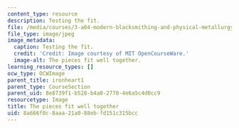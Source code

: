 ```yaml
---
content_type: resource
description: Testing the fit.
file: /media/courses/3-a04-modern-blacksmithing-and-physical-metallurgy-fall-2008/8a666f0c8aaa21a088ebfd151c315bcc_122.jpg
file_type: image/jpeg
image_metadata:
  caption: Testing the fit.
  credit: 'Credit: Image courtesy of MIT OpenCourseWare.'
  image-alt: The pieces fit well together.
learning_resource_types: []
ocw_type: OCWImage
parent_title: ironheart1
parent_type: CourseSection
parent_uid: 8e8739f1-b528-b4a0-2770-4e6a5c4d0cc9
resourcetype: Image
title: The pieces fit well together
uid: 8a666f0c-8aaa-21a0-88eb-fd151c315bcc
---
```

